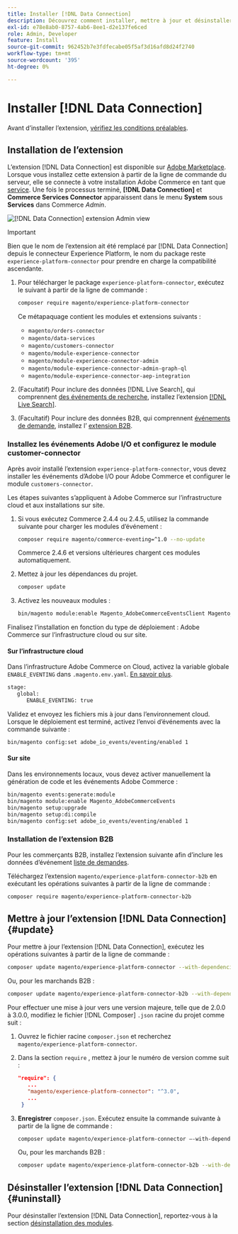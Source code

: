```yaml
---
title: Installer [!DNL Data Connection]
description: Découvrez comment installer, mettre à jour et désinstaller l’extension  [!DNL Data Connection] à partir d’Adobe Commerce.
exl-id: e78e8ab0-8757-4ab6-8ee1-d2e137fe6ced
role: Admin, Developer
feature: Install
source-git-commit: 962452b7e3fdfecabe05f5af3d16afd8d24f2740
workflow-type: tm+mt
source-wordcount: '395'
ht-degree: 0%

---
```


# Installer [!DNL Data Connection]

Avant d’installer l’extension, [vérifiez les conditions préalables](overview.md#prereqs).

## Installation de l’extension

L’extension [!DNL Data Connection] est disponible sur [Adobe Marketplace](https://commercemarketplace.adobe.com/magento-experience-platform-connector.html). Lorsque vous installez cette extension à partir de la ligne de commande du serveur, elle se connecte à votre installation Adobe Commerce en tant que [service](../landing/saas.md). Une fois le processus terminé, **[!DNL Data Connection]** et **Commerce Services Connector** apparaissent dans le menu **System** sous **Services** dans Commerce _Admin_.

![[!DNL Data Connection] extension Admin view](assets/epc-adminui.png)

>[!IMPORTANT]
>
>Bien que le nom de l’extension ait été remplacé par [!DNL Data Connection] depuis le connecteur Experience Platform, le nom du package reste `experience-platform-connector` pour prendre en charge la compatibilité ascendante.

1. Pour télécharger le package `experience-platform-connector`, exécutez le suivant à partir de la ligne de commande :

   ```bash
   composer require magento/experience-platform-connector
   ```

   Ce métapaquage contient les modules et extensions suivants :

   - `magento/orders-connector`
   - `magento/data-services`
   - `magento/customers-connector`
   - `magento/module-experience-connector`
   - `magento/module-experience-connector-admin`
   - `magento/module-experience-connector-admin-graph-ql`
   - `magento/module-experience-connector-aep-integration`

1. (Facultatif) Pour inclure des données [!DNL Live Search], qui comprennent [des événements de recherche](events.md#search-events), installez l’extension [[!DNL Live Search]](../live-search/install.md).

1. (Facultatif) Pour inclure des données B2B, qui comprennent [ événements de demande](events.md#b2b-events), installez l’ [extension B2B](#install-the-b2b-extension).

### Installez les événements Adobe I/O et configurez le module customer-connector

Après avoir installé l’extension `experience-platform-connector`, vous devez installer les événements d’Adobe I/O pour Adobe Commerce et configurer le module `customers-connector`.

Les étapes suivantes s’appliquent à Adobe Commerce sur l’infrastructure cloud et aux installations sur site.

1. Si vous exécutez Commerce 2.4.4 ou 2.4.5, utilisez la commande suivante pour charger les modules d’événement :

   ```bash
   composer require magento/commerce-eventing=^1.0 --no-update
   ```

   Commerce 2.4.6 et versions ultérieures chargent ces modules automatiquement.

1. Mettez à jour les dépendances du projet.

   ```bash
   composer update
   ```

1. Activez les nouveaux modules :

   ```bash
   bin/magento module:enable Magento_AdobeCommerceEventsClient Magento_AdobeCommerceEventsGenerator Magento_AdobeIoEventsClient Magento_AdobeCommerceOutOfProcessExtensibility
   ```

Finalisez l’installation en fonction du type de déploiement : Adobe Commerce sur l’infrastructure cloud ou sur site.

#### Sur l’infrastructure cloud

Dans l’infrastructure Adobe Commerce on Cloud, activez la variable globale `ENABLE_EVENTING` dans `.magento.env.yaml`. [En savoir plus](https://experienceleague.adobe.com/docs/commerce-cloud-service/user-guide/configure/env/stage/variables-global.html#enable_eventing).

```bash
stage:
   global:
      ENABLE_EVENTING: true
```

Validez et envoyez les fichiers mis à jour dans l’environnement cloud. Lorsque le déploiement est terminé, activez l’envoi d’événements avec la commande suivante :

```bash
bin/magento config:set adobe_io_events/eventing/enabled 1
```

#### Sur site

Dans les environnements locaux, vous devez activer manuellement la génération de code et les événements Adobe Commerce :

```bash
bin/magento events:generate:module
bin/magento module:enable Magento_AdobeCommerceEvents
bin/magento setup:upgrade
bin/magento setup:di:compile
bin/magento config:set adobe_io_events/eventing/enabled 1
```

### Installation de l’extension B2B

Pour les commerçants B2B, installez l’extension suivante afin d’inclure les données d’événement [liste de demandes](events.md#b2b-events).

Téléchargez l’extension `magento/experience-platform-connector-b2b` en exécutant les opérations suivantes à partir de la ligne de commande :

```bash
composer require magento/experience-platform-connector-b2b
```

## Mettre à jour l’extension [!DNL Data Connection] {#update}

Pour mettre à jour l’extension [!DNL Data Connection], exécutez les opérations suivantes à partir de la ligne de commande :

```bash
composer update magento/experience-platform-connector --with-dependencies
```

Ou, pour les marchands B2B :

```bash
composer update magento/experience-platform-connector-b2b --with-dependencies
```

Pour effectuer une mise à jour vers une version majeure, telle que de 2.0.0 à 3.0.0, modifiez le fichier [!DNL Composer] `.json` racine du projet comme suit :

1. Ouvrez le fichier racine `composer.json` et recherchez `magento/experience-platform-connector`.

1. Dans la section `require` , mettez à jour le numéro de version comme suit :

   ```json
   "require": {
      ...
      "magento/experience-platform-connector": "^3.0",
      ...
    }
   ```

1. **Enregistrer** `composer.json`. Exécutez ensuite la commande suivante à partir de la ligne de commande :

   ```bash
   composer update magento/experience-platform-connector –-with-dependencies
   ```

   Ou, pour les marchands B2B :

   ```bash
   composer update magento/experience-platform-connector-b2b --with-dependencies
   ```

## Désinstaller l’extension [!DNL Data Connection] {#uninstall}

Pour désinstaller l’extension [!DNL Data Connection], reportez-vous à la section [désinstallation des modules](https://experienceleague.adobe.com/docs/commerce-operations/installation-guide/tutorials/uninstall-modules.html).

